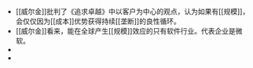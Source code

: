 - [[威尔金]]批判了《追求卓越》中以客户为中心的观点，认为如果有[[规模]]，会仅仅因为[[成本]]优势获得持续[[垄断]]的良性循环。
- [[威尔金]]看来，能在全球产生[[规模]]效应的只有软件行业。代表企业是微软。
-
-